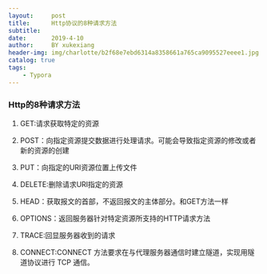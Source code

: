 ```yaml
---
layout:     post
title:      Http协议的8种请求方法
subtitle:   
date:       2019-4-10
author:     BY xukexiang
header-img: img/charlotte/b2f68e7ebd6314a8358661a765ca9095527eeee1.jpg
catalog: true
tags:
    - Typora
---
```


### Http的8种请求方法

1. GET:请求获取特定的资源

2. POST：向指定资源提交数据进行处理请求。可能会导致指定资源的修改或者新的资源的创建

3. PUT：向指定的URI资源位置上传文件

4. DELETE:删除请求URI指定的资源

5. HEAD：获取报文的首部，不返回报文的主体部分。和GET方法一样

6. OPTIONS：返回服务器针对特定资源所支持的HTTP请求方法

7. TRACE:回显服务器收到的请求

8. CONNECT:CONNECT 方法要求在与代理服务器通信时建立隧道，实现用隧道协议进行 TCP 通信。



